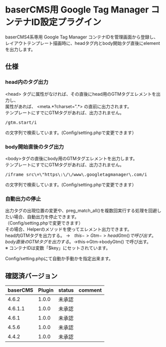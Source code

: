 # baserCMS用 Google Tag Manager コンテナID設定プラグイン

baserCMS4系専用 
Google Tag Manager コンテナIDを管理画面から登録し、レイアウトテンプレート描画時に、headタグ内とbody開始タグ直後にelementを出力します。

## 仕様

### head内のタグ出力
\<head\>
タグに属性がなければ、その直後にhead用のGTMタグエレメントを出力し、  
属性があれば、
\<meta.*?charset=\".\*\> の直前に出力されます。  
テンプレートにすでにGTMタグがあれば、出力されません。
<pre>/gtm.start/i</pre>
の文字列で検索しています。(Config/setting.phpで変更できます）  

### body開始直後のタグ出力

\<body\>タグの直後にbody用のGTMタグエレメントを出力します。  
テンプレートにすでにGTMタグがあれば、出力されません。  
<pre>/iframe src\=\"https\:\/\/www\.googletagmanager\.com/i</pre>の文字列で検索しています。(Config/setting.phpで変更できます）  

### 自動出力の停止

出力タグの出現位置の変更や、preg_match_all()を複数回実行する処理を回避したい場合、自動出力を停止できます。  
（Config/setting.phpで変更できます）  
その場合、Helperのメソッドを使ってエレメント出力できます。  
head内GTMタグを出力する。 →　$this->Gtm->headGtm() で呼び出す。  
body直後のGTMタグを出力する。 →　$this->Gtm->bodyGtm() で呼び出す。  
※ コンテナIDは変数「$key」にセットされています。  

Config/setting.phpにて自動か手動かを指定出来ます。

## 確認済バージョン

|baserCMS|Plugin|status|comment|
|:--|:--|:--|:--|
|4.6.2|1.0.0|未承認||
|4.6.1.1|1.0.0|未承認||
|4.6.1|1.0.0|未承認||
|4.5.6|1.0.0|未承認||
|4.4.2|1.0.0|未承認||
